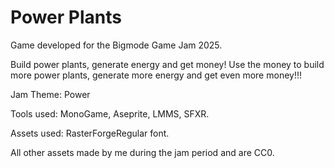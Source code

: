 # Power Plants

Game developed for the Bigmode Game Jam 2025.

Build power plants, generate energy and get money!
Use the money to build more power plants, generate more energy and get even more money!!!

Jam Theme: Power

Tools used: MonoGame, Aseprite, LMMS, SFXR.

Assets used: RasterForgeRegular font.

All other assets made by me during the jam period and are CC0.
